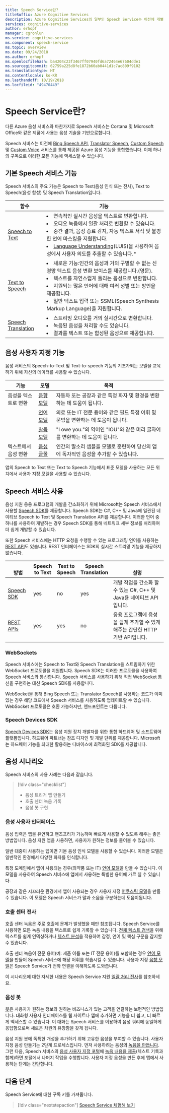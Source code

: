 ```yaml
---
title: Speech Service란?
titleSuffix: Azure Cognitive Services
description: Azure Cognitive Services의 일부인 Speech Service는 이전에 개별적으로 사용할 수 있었던 Bing Speech(음성 인식 및 텍스트 음성 변환으로 구성), Custom Speech 및 Speech Translation과 같은 여러 가지 음성 서비스를 통합합니다.
services: cognitive-services
author: erhopf
manager: cgronlun
ms.service: cognitive-services
ms.component: speech-service
ms.topic: overview
ms.date: 09/24/2018
ms.author: erhopf
ms.openlocfilehash: ba4204c23f3467ff07940fd6a72464e67604dde1
ms.sourcegitcommit: 62759a225d8fe1872b60ab0441d1c7ac809f9102
ms.translationtype: HT
ms.contentlocale: ko-KR
ms.lasthandoff: 10/19/2018
ms.locfileid: "49470449"
---
```

# <a name="what-is-the-speech-service"></a>Speech Service란?


다른 Azure 음성 서비스와 마찬가지로 Speech 서비스는 Cortana 및 Microsoft Office와 같은 제품에 사용는 음성 기술을 기반으로합니다.

Speech 서비스는 이전에 [Bing Speech API](https://docs.microsoft.com/azure/cognitive-services/speech/home), [Translator Speech](https://docs.microsoft.com/azure/cognitive-services/translator-speech/), [Custom Speech](https://docs.microsoft.com/azure/cognitive-services/custom-speech-service/cognitive-services-custom-speech-home) 및 [Custom Voice](http://customvoice.ai/) 서비스를 통해 제공된 Azure 음성 기능을 통합했습니다. 이제 하나의 구독으로 이러한 모든 기능에 액세스할 수 있습니다.

## <a name="main-speech-service-functions"></a>기본 Speech 서비스 기능

Speech 서비스의 주요 기능은 Speech to Text(음성 인식 또는 전사), Text to Speech(음성 합성) 및 Speech Translation입니다.

|함수|기능|
|-|-|
|[Speech to Text](speech-to-text.md)| <li>연속적인 실시간 음성을 텍스트로 변환합니다. <li>오디오 녹음에서 일괄 처리로 변환할 수 있습니다. <li>중간 결과, 음성 종료 감지, 자동 텍스트 서식 및 불경한 언어 마스킹을 지원합니다. <li>[Language Understanding](https://docs.microsoft.com/azure/cognitive-services/luis/)(LUIS)을 사용하여 음성에서 사용자 의도를 추출할 수 있습니다.\*|
|[Text to Speech](text-to-speech.md)| <li>새로운 기능:인간의 음성과 거의 구별할 수 없는 신경망 텍스트 음성 변환 보이스를 제공합니다.(영문). <li>텍스트를 자연스럽게 들리는 음성으로 변환합니다. <li>지원되는 많은 언어에 대해 여러 성별 또는 방언을 제공합니다. <li>일반 텍스트 입력 또는 SSML(Speech Synthesis Markup Language)을 지원합니다. |
|[Speech Translation](speech-translation.md)| <li>스트리밍 오디오를 거의 실시간으로 변환합니다.<li> 녹음된 음성을 처리할 수도 있습니다.<li>결과를 텍스트 또는 합성된 음성으로 제공합니다. |


## <a name="customize-speech-features"></a>음성 사용자 지정 기능

음성 서비스의 Speech-to-Text 및 Text-to-speech 기능의 기초가되는 모델을 교육하기 위해 자신의 데이터를 사용할 수 있습니다.

|기능|모델|목적|
|-|-|-|
|음성을 텍스트로 변환|[음향 모델](how-to-customize-acoustic-models.md)|자동차 또는 공장과 같은 특정 화자 및 환경을 변환하는 데 도움이 됩니다.|
||[언어 모델](how-to-customize-language-model.md)|의료 또는 IT 전문 용어와 같은 필드 특정 어휘 및 문법을 변환하는 데 도움이 됩니다.|
||[발음 모델](how-to-customize-pronunciation.md)|"I owe you."의 약어인 "IOU"와 같은 머리 글자어를 변환하는 데 도움이 됩니다. |
|텍스트에서 음성 변환|[음성 글꼴](how-to-customize-voice-font.md)|인간의 말소리 샘플을 모델로 훈련하여 당신의 앱에 독자적인 음성을 추가할 수 있습니다.|

앱의 Speech to Text 또는 Text to Speech 기능에서 표준 모델을 사용하는 모든 위치에서 사용자 지정 모델을 사용할 수 있습니다.

## <a name="use-the-speech-service"></a>Speech 서비스 사용

음성 지원 응용 프로그램의 개발을 간소화하기 위해 Microsoft는 Speech 서비스에서 사용할 [Speech SDK](speech-sdk.md)를 제공합니다. Speech SDK는 C#, C++ 및 Java에 일관된 네이티브 Speech to Text 및 Speech Translation API를 제공합니다. 이러한 언어 중 하나를 사용하여 개발하는 경우 Speech SDK를 통해 네트워크 세부 정보를 처리하여 더 쉽게 개발할 수 있습니다.

또한 Speech 서비스에는 HTTP 요청을 수행할 수 있는 프로그래밍 언어를 사용하는 [REST API](rest-apis.md)도 있습니다. REST 인터페이스는 SDK의 실시간 스트리밍 기능을 제공하지 않습니다.

|<br>방법|Speech<br>to Text|Text to<br>Speech|Speech<br>Translation|<br>설명|
|-|-|-|-|-|
|[Speech SDK](speech-sdk.md)|yes|no|yes|개발 작업을 간소화 할 수 있는 C#, C++ 및 Java용 네이티브 API입니다.|
|[REST APIs](rest-apis.md)|yes|yes|no|응용 프로그램에 음성을 쉽게 추가할 수 있게 해주는 간단한 HTTP 기반 API입니다.|

### <a name="websockets"></a>WebSockets

Speech 서비스에는 Speech to Text와 Speech Translation을 스트림하기 위한 WebSocket 프로토콜을 지원합니다. Speech SDK는 이러한 프로토콜을 사용하여 Speech 서비스와 통신합니다. Speech 서비스를 사용하기 위해 직접 WebSocket 통신을 구현하는 대신 Speech SDK를 사용합니다.

WebSocket을 통해 Bing Speech 또는 Translator Speech를 사용하는 코드가 이미 있는 경우 해당 코드에서 Speech 서비스를 사용하도록 업데이트할 수 있습니다. WebSocket 프로토콜은 호환 가능하지만, 엔드포인트는 다릅니다.

### <a name="speech-devices-sdk"></a>Speech Devices SDK

[Speech Devices SDK](speech-devices-sdk.md)는 음성 지원 장치 개발자를 위한 통합 하드웨어 및 소프트웨어 플랫폼입니다. 하드웨어 파트너는 참조 디자인 및 개발 단위를 제공합니다. Microsoft는 하드웨어 기능을 최대한 활용하는 디바이스에 최적화된 SDK를 제공합니다.


## <a name="speech-scenarios"></a>음성 시나리오

Speech 서비스의 사용 사례는 다음과 같습니다.

> [!div class="checklist"]
> * 음성 트리거 앱 만들기
> * 호출 센터 녹음 기록
> * 음성 봇 구현

### <a name="voice-user-interface"></a>음성 사용자 인터페이스

음성 입력은 앱을 유연하고 핸즈프리가 가능하며 빠르게 사용할 수 있도록 해주는 좋은 방법입니다. 음성 지원 앱을 사용하면, 사용자가 원하는 정보를 물어볼 수 있습니다.

일반 대중이 사용하는 앱이면 기본 음성 인식 모델을 사용할 수 있습니다. 이러한 모델은 일반적인 환경에서 다양한 화자를 인식합니다.

특정 도메인에서 앱이 사용되는 경우(의약품 또는 IT) [언어 모델](how-to-customize-language-model.md)을 만들 수 있습니다. 이 모델을 사용하여 Speech 서비스에 앱에서 사용하는 특별한 용어에 가르 칠 수 있습니다.

공장과 같은 시끄러운 환경에서 앱이 사용되는 경우 사용자 지정 [어쿠스틱 모델](how-to-customize-acoustic-models.md)을 만들 수 있습니다. 이 모델은 Speech 서비스가 말과 소음을 구분하는데 도움이됩니다.

### <a name="call-center-transcription"></a>호출 센터 전사

호출 센터 녹음은 주로 호출에 문제가 발생했을 때만 참조됩니다. Speech Service를 사용하면 모든 녹음 내용을 텍스트로 쉽게 기록할 수 있습니다. [전체 텍스트 검색](https://docs.microsoft.com/azure/search/search-what-is-azure-search)을 위해 텍스트를 쉽게 인덱싱하거나 [텍스트 분석](https://docs.microsoft.com/azure/cognitive-services/Text-Analytics/)을 적용하여 감정, 언어 및 핵심 구문을 감지할 수 있습니다.

호출 센터 녹음이 전문 용어(예: 제품 이름 또는 IT 전문 용어)를 포함하는 경우 [언어 모델](how-to-customize-language-model.md)을 만들어 Speech 서비스에 해당 어휘를 학습시킬 수 있습니다. 사용자 지정 [음향 모델](how-to-customize-acoustic-models.md)은 Speech Service가 전화 연결을 이해하도록 도와줍니다.

이 시나리오에 대한 자세한 내용은 Speech Service 지원 [일괄 처리 전사](batch-transcription.md)를 참조하세요.

### <a name="voice-bots"></a>음성 봇

[봇](https://dev.botframework.com/)은 사용자가 원하는 정보와 원하는 비즈니스가 있는 고객을 연갈하는 보편적인 방법입니다. 대화형 사용자 인터페이스를 웹 사이트나 앱에 추가하면 기능을 더 쉽고, 더 빠르게 액세스할 수 있습니다. 이 대화는 Speech 서비스를 이용하여 음성 쿼리에 동일하게 응답함으로써 새로운 차원의 유창함을 갖게 됩니다.

음성 지원 봇에 독특한 개성을 추가하기 위해 고유한 음성을 부여할 수 있습니다. 사용자 지정 음성 만들기는 2단계 프로세스입니다. 먼저 사용하려는 음성의 [녹음을 만듭니다](record-custom-voice-samples.md). 그런 다음, Speech 서비스의 [음성 사용자 지정 포털](https://cris.ai/Home/CustomVoice)에 [녹음 내용을 제출](how-to-customize-voice-font.md)(텍스트 기록과 함께)하면 포털에서 나머지 작업을 수행합니다. 사용자 지정 음성을 만든 후에 앱에서 사용하는 단계는 간단합니다.

## <a name="next-steps"></a>다음 단계

Speech Service에 대한 구독 키를 가져옵니다.

> [!div class="nextstepaction"]
> [Speech Service 체험해 보기](get-started.md)
